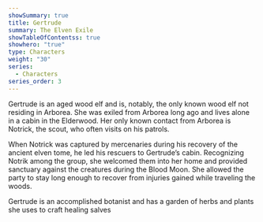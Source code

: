 ```yaml
---
showSummary: true
title: Gertrude
summary: The Elven Exile
showTableOfContentss: true
showhero: "true"
type: Characters
weight: "30"
series:
  - Characters
series_order: 3
---
```

Gertrude is an aged wood elf and is, notably, the only known wood elf not residing in Arborea. She was exiled from Arborea long ago and lives alone in a cabin in the Elderwood. Her only known contact from Arborea is Notrick, the scout, who often visits on his patrols. 

When Notrick was captured by mercenaries during his recovery of the ancient elven tome, he led his rescuers to Gertrude’s cabin. Recognizing Notrik among the group, she welcomed them into her home and provided sanctuary against the creatures during the Blood Moon. She allowed the party to stay long enough to recover from injuries gained while traveling the woods. 

Gertrude is an accomplished botanist and has a garden of herbs and plants she uses to craft healing salves



